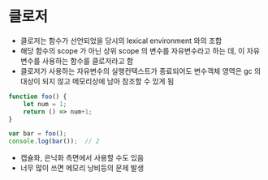 # 클로저
- 클로저는 함수가 선언되었을 당시의 lexical environment 와의 조합
- 해당 함수의 scope 가 아닌 상위 scope 의 변수를 자유변수라고 하는 데, 이 자유변수를 사용하는 함수를 클로저라고 함
- 클로저가 사용하는 자유변수의 실행컨텍스트가 종료되어도 변수객체 영역은 gc 의 대상이 되지 않고 메모리상에 남아 참조할 수 있게 됨
```javascript
function foo() {
    let num = 1;
    return () => num+1;
}

var bar = foo();
console.log(bar());  // 2
```
- 캡슐화, 은닉화 측면에서 사용할 수도 있음
- 너무 많이 쓰면 메모리 낭비등의 문제 발생
